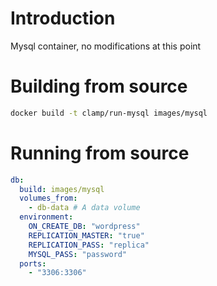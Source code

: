 # Introduction

Mysql container, no modifications at this point

# Building from source

``` bash
docker build -t clamp/run-mysql images/mysql
```

# Running from source

``` yml
db:
  build: images/mysql
  volumes_from:
    - db-data # A data volume
  environment:
    ON_CREATE_DB: "wordpress"
    REPLICATION_MASTER: "true"
    REPLICATION_PASS: "replica"
    MYSQL_PASS: "password"
  ports:
    - "3306:3306"
```